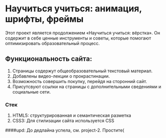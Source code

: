 # Научиться учиться: анимация, шрифты, фреймы

Этот проект является продолжением «Научиться учиться: вёрстка». Он содержит в себе ценные инструменты и советы, которые помогают оптимизировать образовательный процесс. 

## Функциональность сайта:

1) Страницы содержут общеобразовательный текстовый материал.
2) Добавлены видео-лекции о прокрастинации.
3) Возможность совершить покупку, перейдя на сторонний сайт.
4) Присутсвуют ссылки на страницы с дополнительными сведениями и социальные сети.

### Стек

1) HTML5: структурированная и семантическая разметка
2) CSS3: Для стилизации сайта используется CSS

####upd: До дедлайна успела, см. project-2. Простите(
